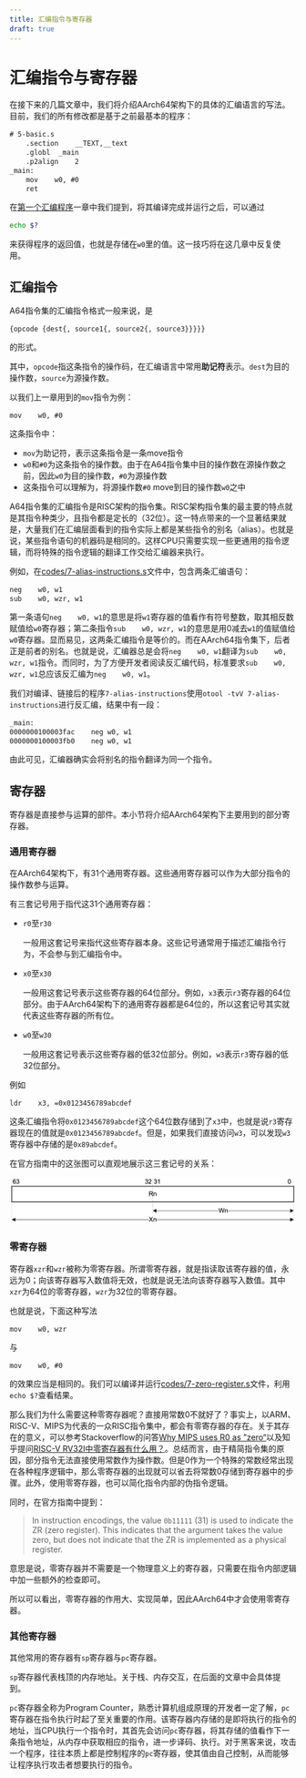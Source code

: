 ```yaml
---
title: 汇编指令与寄存器
draft: true
---
```


# 汇编指令与寄存器

在接下来的几篇文章中，我们将介绍AArch64架构下的具体的汇编语言的写法。目前，我们的所有修改都是基于之前最基本的程序：

```armasm
# 5-basic.s
    .section    __TEXT,__text
    .globl  _main
    .p2align    2
_main:
    mov    w0, #0
    ret
```

在[第一个汇编程序](5_The_first_assembler.md)一章中我们提到，将其编译完成并运行之后，可以通过

```bash
echo $?
```

来获得程序的返回值，也就是存储在`w0`里的值。这一技巧将在这几章中反复使用。

## 汇编指令

A64指令集的汇编指令格式一般来说，是

```plaintext
{opcode {dest{, source1{, source2{, source3}}}}}
```

的形式。

其中，`opcode`指这条指令的操作码，在汇编语言中常用**助记符**表示。`dest`为目的操作数，`source`为源操作数。

以我们上一章用到的`mov`指令为例：

```armasm
mov    w0, #0
```

这条指令中：

* `mov`为助记符，表示这条指令是一条move指令
* `w0`和`#0`为这条指令的操作数。由于在A64指令集中目的操作数在源操作数之前，因此`w0`为目的操作数，`#0`为源操作数
* 这条指令可以理解为，将源操作数`#0` move到目的操作数`w0`之中

A64指令集的汇编指令是RISC架构的指令集。RISC架构指令集的最主要的特点就是其指令种类少，且指令都是定长的（32位）。这一特点带来的一个显著结果就是，大量我们在汇编层面看到的指令实际上都是某些指令的别名（alias）。也就是说，某些指令语句的机器码是相同的。这样CPU只需要实现一些更通用的指令逻辑，而将特殊的指令逻辑的翻译工作交给汇编器来执行。

例如，在[codes/7-alias-instructions.s](https://github.com/Evian-Zhang/learn-assembly-on-Apple-Silicon-Mac/blob/master/codes/7-alias-instructions.s)文件中，包含两条汇编语句：

```armasm
neg    w0, w1
sub    w0, wzr, w1
```

第一条语句`neg    w0, w1`的意思是将`w1`寄存器的值看作有符号整数，取其相反数赋值给`w0`寄存器；第二条指令`sub    w0, wzr, w1`的意思是用0减去`w1`的值赋值给`w0`寄存器。显而易见，这两条汇编指令是等价的。而在AArch64指令集下，后者正是前者的别名。也就是说，汇编器总是会将`neg    w0, w1`翻译为`sub    w0, wzr, w1`指令。而同时，为了方便开发者阅读反汇编代码，标准要求`sub    w0, wzr, w1`总应该反汇编为`neg    w0, w1`。

我们对编译、链接后的程序`7-alias-instructions`使用`otool -tvV 7-alias-instructions`进行反汇编，结果中有一段：

```plaintext
_main:
0000000100003fac	neg	w0, w1
0000000100003fb0	neg	w0, w1
```

由此可见，汇编器确实会将别名的指令翻译为同一个指令。

## 寄存器

寄存器是直接参与运算的部件。本小节将介绍AArch64架构下主要用到的部分寄存器。

### 通用寄存器

在AArch64架构下，有31个通用寄存器。这些通用寄存器可以作为大部分指令的操作数参与运算。

有三套记号用于指代这31个通用寄存器：

* `r0`至`r30`

   一般用这套记号来指代这些寄存器本身。这些记号通常用于描述汇编指令行为，不会参与到汇编指令中。
* `x0`至`x30`

   一般用这套记号表示这些寄存器的64位部分。例如，`x3`表示`r3`寄存器的64位部分。由于AArch64架构下的通用寄存器都是64位的，所以这套记号其实就代表这些寄存器的所有位。
* `w0`至`w30`

   一般用这套记号表示这些寄存器的低32位部分。例如，`w3`表示`r3`寄存器的低32位部分。

例如

```armasm
ldr    x3, =0x0123456789abcdef
```

这条汇编指令将`0x0123456789abcdef`这个64位数存储到了`x3`中，也就是说`r3`寄存器现在的值就是`0x0123456789abcdef`。但是，如果我们直接访问`w3`，可以发现`w3`寄存器中存储的是`0x89abcdef`。

在官方指南中的这张图可以直观地展示这三套记号的关系：

![Registers](assets/7-registers.png)

### 零寄存器

寄存器`xzr`和`wzr`被称为零寄存器。所谓零寄存器，就是指读取该寄存器的值，永远为0；向该寄存器写入数值将无效，也就是说无法向该寄存器写入数值。其中`xzr`为64位的零寄存器，`wzr`为32位的零寄存器。

也就是说，下面这种写法

```armasm
mov    w0, wzr
```

与

```armasm
mov    w0, #0
```

的效果应当是相同的。我们可以编译并运行[codes/7-zero-register.s](https://github.com/Evian-Zhang/learn-assembly-on-Apple-Silicon-Mac/blob/master/codes/7-zero-register.s)文件，利用`echo $?`查看结果。

那么我们为什么需要这种零寄存器呢？直接用常数0不就好了？事实上，以ARM、RISC-V、MIPS为代表的一众RISC指令集中，都会有零寄存器的存在。关于其存在的意义，可以参考Stackoverflow的问答[Why MIPS uses R0 as ”zero“](https://electronics.stackexchange.com/a/293921)以及知乎提问[RISC-V RV32I中零寄存器有什么用？](https://www.zhihu.com/question/308314026/answer/573831395)。总结而言，由于精简指令集的原因，部分指令无法直接使用常数作为操作数。但是0作为一个特殊的常数经常出现在各种程序逻辑中，那么零寄存器的出现就可以省去将常数0存储到寄存器中的步骤。此外，使用零寄存器，也可以简化指令内部的伪指令逻辑。

同时，在官方指南中提到：

> In instruction encodings, the value `0b11111` (31) is used to indicate the ZR (zero register). This indicates that the argument takes the value zero, but does not indicate that the ZR is implemented as a physical register.

意思是说，零寄存器并不需要是一个物理意义上的寄存器，只需要在指令内部逻辑中加一些额外的检查即可。

所以可以看出，零寄存器的作用大、实现简单，因此AArch64中才会使用零寄存器。

### 其他寄存器

其他常用的寄存器有`sp`寄存器与`pc`寄存器。

`sp`寄存器代表栈顶的内存地址。关于栈、内存交互，在后面的文章中会具体提到。

`pc`寄存器全称为Program Counter，熟悉计算机组成原理的开发者一定了解，`pc`寄存器在指令执行时起了至关重要的作用。该寄存器内存储的是即将执行的指令的地址，当CPU执行一个指令时，其首先会访问`pc`寄存器，将其存储的值看作下一条指令地址，从内存中获取相应的指令，进一步译码、执行。对于黑客来说，攻击一个程序，往往本质上都是控制程序的`pc`寄存器，使其值由自己控制，从而能够让程序执行攻击者想要执行的指令。
